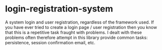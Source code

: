 # login-registration-system
A system login and user registration, regardless of the framework used.  If you have ever tried to create a login page / user registration then you know that this is a repetitive task fraught with problems. I dealt with these problems often therefore attempt in this library provide common tasks: persistence, session confirmation email, etc.
